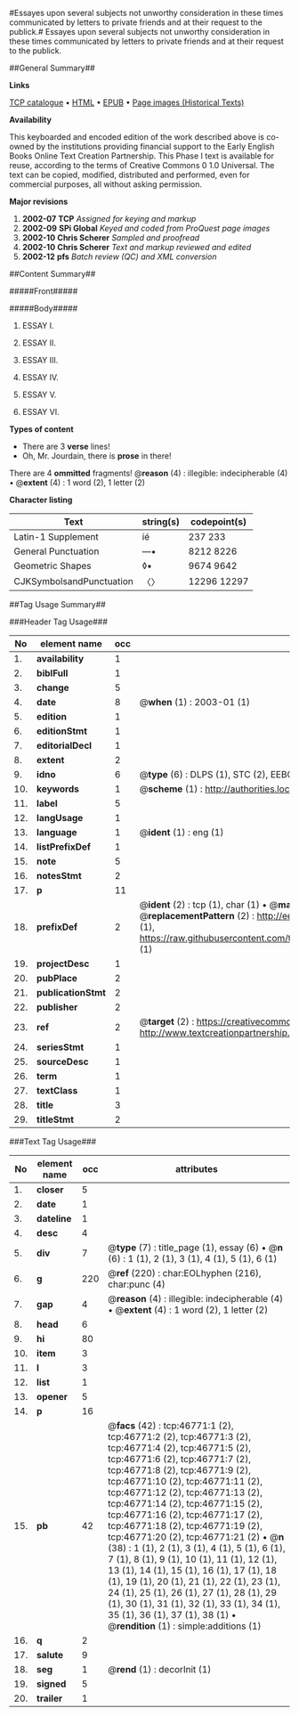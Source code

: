 #Essayes upon several subjects not unworthy consideration in these times communicated by letters to private friends and at their request to the publick.#
Essayes upon several subjects not unworthy consideration in these times communicated by letters to private friends and at their request to the publick.

##General Summary##

**Links**

[TCP catalogue](http://www.ota.ox.ac.uk/tcp/)  • 
[HTML](http://tei.it.ox.ac.uk/tcp/Texts-HTML/free/A38/A38645.html)  • 
[EPUB](http://tei.it.ox.ac.uk/tcp/Texts-EPUB/free/A38/A38645.epub) • 
[Page images (Historical Texts)](https://data.historicaltexts.jisc.ac.uk/view?pubId=eebo-11208030e&pageId=eebo-11208030e-46771-1)

**Availability**

This keyboarded and encoded edition of the
	       work described above is co-owned by the institutions
	       providing financial support to the Early English Books
	       Online Text Creation Partnership. This Phase I text is
	       available for reuse, according to the terms of Creative
	       Commons 0 1.0 Universal. The text can be copied,
	       modified, distributed and performed, even for
	       commercial purposes, all without asking permission.

**Major revisions**

1. __2002-07__ __TCP__ *Assigned for keying and markup*
1. __2002-09__ __SPi Global__ *Keyed and coded from ProQuest page images*
1. __2002-10__ __Chris Scherer__ *Sampled and proofread*
1. __2002-10__ __Chris Scherer__ *Text and markup reviewed and edited*
1. __2002-12__ __pfs__ *Batch review (QC) and XML conversion*

##Content Summary##

#####Front#####

#####Body#####

1. ESSAY I.

1. ESSAY II.

1. ESSAY III.

1. ESSAY IV.

1. ESSAY V.

1. ESSAY VI.

**Types of content**

  * There are 3 **verse** lines!
  * Oh, Mr. Jourdain, there is **prose** in there!

There are 4 **ommitted** fragments! 
 @__reason__ (4) : illegible: indecipherable (4)  •  @__extent__ (4) : 1 word (2), 1 letter (2)

**Character listing**


|Text|string(s)|codepoint(s)|
|---|---|---|
|Latin-1 Supplement|íé|237 233|
|General Punctuation|—•|8212 8226|
|Geometric Shapes|◊▪|9674 9642|
|CJKSymbolsandPunctuation|〈〉|12296 12297|

##Tag Usage Summary##

###Header Tag Usage###

|No|element name|occ|attributes|
|---|---|---|---|
|1.|__availability__|1||
|2.|__biblFull__|1||
|3.|__change__|5||
|4.|__date__|8| @__when__ (1) : 2003-01 (1)|
|5.|__edition__|1||
|6.|__editionStmt__|1||
|7.|__editorialDecl__|1||
|8.|__extent__|2||
|9.|__idno__|6| @__type__ (6) : DLPS (1), STC (2), EEBO-CITATION (1), OCLC (1), VID (1)|
|10.|__keywords__|1| @__scheme__ (1) : http://authorities.loc.gov/ (1)|
|11.|__label__|5||
|12.|__langUsage__|1||
|13.|__language__|1| @__ident__ (1) : eng (1)|
|14.|__listPrefixDef__|1||
|15.|__note__|5||
|16.|__notesStmt__|2||
|17.|__p__|11||
|18.|__prefixDef__|2| @__ident__ (2) : tcp (1), char (1)  •  @__matchPattern__ (2) : ([0-9\-]+):([0-9IVX]+) (1), (.+) (1)  •  @__replacementPattern__ (2) : http://eebo.chadwyck.com/downloadtiff?vid=$1&page=$2 (1), https://raw.githubusercontent.com/textcreationpartnership/Texts/master/tcpchars.xml#$1 (1)|
|19.|__projectDesc__|1||
|20.|__pubPlace__|2||
|21.|__publicationStmt__|2||
|22.|__publisher__|2||
|23.|__ref__|2| @__target__ (2) : https://creativecommons.org/publicdomain/zero/1.0/ (1), http://www.textcreationpartnership.org/docs/. (1)|
|24.|__seriesStmt__|1||
|25.|__sourceDesc__|1||
|26.|__term__|1||
|27.|__textClass__|1||
|28.|__title__|3||
|29.|__titleStmt__|2||


###Text Tag Usage###

|No|element name|occ|attributes|
|---|---|---|---|
|1.|__closer__|5||
|2.|__date__|1||
|3.|__dateline__|1||
|4.|__desc__|4||
|5.|__div__|7| @__type__ (7) : title_page (1), essay (6)  •  @__n__ (6) : 1 (1), 2 (1), 3 (1), 4 (1), 5 (1), 6 (1)|
|6.|__g__|220| @__ref__ (220) : char:EOLhyphen (216), char:punc (4)|
|7.|__gap__|4| @__reason__ (4) : illegible: indecipherable (4)  •  @__extent__ (4) : 1 word (2), 1 letter (2)|
|8.|__head__|6||
|9.|__hi__|80||
|10.|__item__|3||
|11.|__l__|3||
|12.|__list__|1||
|13.|__opener__|5||
|14.|__p__|16||
|15.|__pb__|42| @__facs__ (42) : tcp:46771:1 (2), tcp:46771:2 (2), tcp:46771:3 (2), tcp:46771:4 (2), tcp:46771:5 (2), tcp:46771:6 (2), tcp:46771:7 (2), tcp:46771:8 (2), tcp:46771:9 (2), tcp:46771:10 (2), tcp:46771:11 (2), tcp:46771:12 (2), tcp:46771:13 (2), tcp:46771:14 (2), tcp:46771:15 (2), tcp:46771:16 (2), tcp:46771:17 (2), tcp:46771:18 (2), tcp:46771:19 (2), tcp:46771:20 (2), tcp:46771:21 (2)  •  @__n__ (38) : 1 (1), 2 (1), 3 (1), 4 (1), 5 (1), 6 (1), 7 (1), 8 (1), 9 (1), 10 (1), 11 (1), 12 (1), 13 (1), 14 (1), 15 (1), 16 (1), 17 (1), 18 (1), 19 (1), 20 (1), 21 (1), 22 (1), 23 (1), 24 (1), 25 (1), 26 (1), 27 (1), 28 (1), 29 (1), 30 (1), 31 (1), 32 (1), 33 (1), 34 (1), 35 (1), 36 (1), 37 (1), 38 (1)  •  @__rendition__ (1) : simple:additions (1)|
|16.|__q__|2||
|17.|__salute__|9||
|18.|__seg__|1| @__rend__ (1) : decorInit (1)|
|19.|__signed__|5||
|20.|__trailer__|1||
